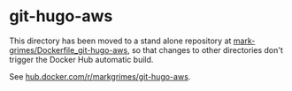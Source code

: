 # git-hugo-aws

This directory has been moved to a stand alone repository at [mark-grimes/Dockerfile_git-hugo-aws](https://github.com/mark-grimes/Dockerfile_git-hugo-aws), so that changes to other directories don't trigger the Docker Hub automatic build.

See [hub.docker.com/r/markgrimes/git-hugo-aws](https://hub.docker.com/r/markgrimes/git-hugo-aws/).
